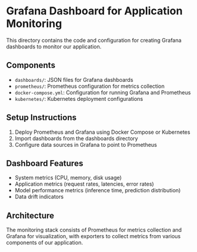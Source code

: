 # Grafana Dashboard for Application Monitoring

This directory contains the code and configuration for creating Grafana dashboards to monitor our application.

## Components

- `dashboards/`: JSON files for Grafana dashboards
- `prometheus/`: Prometheus configuration for metrics collection
- `docker-compose.yml`: Configuration for running Grafana and Prometheus
- `kubernetes/`: Kubernetes deployment configurations

## Setup Instructions

1. Deploy Prometheus and Grafana using Docker Compose or Kubernetes
2. Import dashboards from the dashboards directory
3. Configure data sources in Grafana to point to Prometheus

## Dashboard Features

- System metrics (CPU, memory, disk usage)
- Application metrics (request rates, latencies, error rates)
- Model performance metrics (inference time, prediction distribution)
- Data drift indicators

## Architecture

The monitoring stack consists of Prometheus for metrics collection and Grafana for visualization, with exporters to collect metrics from various components of our application.

